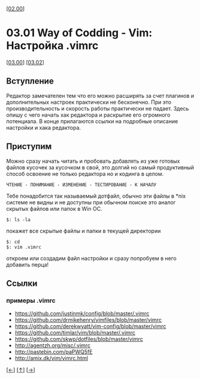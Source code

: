 <!--
File          : 03.01.md

Created       : Mon 27 Jul 2015 22:54:41
Last Modified : Thu 06 Aug 2015 07:03:06
Maintainer    : sharlatan
-->


\[[02.00](./02.00.md "02.00 Среда разработки")\]
# 03.01 Way of Codding - Vim: Настройка .vimrc #
\[[03.00](./03.00.md "03.00 Редактор Vim")\]
\[[03.02](./03.02.md "03.02 Плагины")\]

## Вступление ##
Редактор замечателен тем что его можно расширять за счет плагинов и
дополнительных настроек практически не бесконечно. При это производительность и
скорость работы практически не падает. Здесь опишу с чего начать хак редактора и
раскрытие его огромного потенциала. В конце прилагаются ссылки на подробные
описание настройки и хака редактора. 

## Приступим ##
Можно сразу начать читать и пробовать добавлять из уже готовых файлов кусочек за
кусочком в свой, это долгий но самый продуктивный способ освоение не только
редактора но и кодинга в целом.

    ЧТЕНИЕ - ПОНИМАНИЕ - ИЗМЕНЕНИЕ - ТЕСТИРОВАНИЕ - К НАЧАЛУ

Тебе понадобится так называемый дотфайл, обычно эти файлы в *nix системе не
видны и не доступны при обычном поиске это аналог скрытых файлов или папок в
Win ОС.

    $: ls -la

покажет все скрытые файлы и папки в текущей директории

    $: cd
    $: vim .vimrc

откроем или создадим файл настройки и сразу попробуем в него
добавить перца!

## Ссылки ##
### примеры .vimrc ###
*   https://github.com/justinmk/config/blob/master/.vimrc
*   https://github.com/drmikehenry/vimfiles/blob/master/vimrc
*   https://github.com/derekwyatt/vim-config/blob/master/vimrc
*   https://github.com/timlar/vim/blob/master/.vimrc
*   https://github.com/skwp/dotfiles/blob/master/vimrc
*   http://agentzh.org/misc/.vimrc
*   http://pastebin.com/paPWQ5fE
*   http://amix.dk/vim/vimrc.html


\[[←](./02.00.md "02.00 Среда разработки")\]
\[[↑](./03.01.md#0301-way-of-codding---vim-Настройка-vimrc "Вверх")\]
\[[→](./03.02.md "03.02 Плагины Vim")\]
